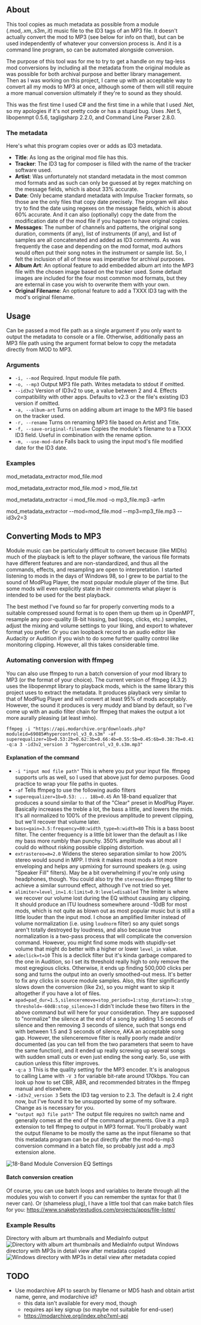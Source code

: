## About
This tool copies as much metadata as possible from a module (.mod,.xm,.s3m,.it) music file to the ID3 tags of an MP3 file. It doesn't actually convert the mod to MP3 (see below for info on that), but can be used independently of whatever your conversion process is. And it is a command line program, so can be automated alongside conversion.

The purpose of this tool was for me to try to get a handle on my tag-less mod conversions by including all the metadata from the original module as was possible for both archival purpose and better library management. Then as I was working on this project, I came up with an acceptable way to convert all my mods to MP3 at once, although some of them will still require a more manual conversion ultimately if they're to sound as they should.

This was the first time I used C# and the first time in a while that I used .Net, so my apologies if it's not pretty code or has a stupid bug. Uses .Net 5, libopenmpt 0.5.6, tagligsharp 2.2.0, and Command Line Parser 2.8.0.

### The metadata
Here's what this program copies over or adds as ID3 metadata.
- **Title**: As long as the original mod file has this.
- **Tracker**: The ID3 tag for composer is filled with the name of the tracker software used.
- **Artist**: Was unfortunately not standard metadata in the most common mod formats and as such can only be guessed at by regex matching on the message fields, which is about 33% accurate.
- **Date**: Only became standard metadata with Impulse Tracker formats, so those are the only files that copy date precisely. The program will also try to find the date using regexes on the message fields, which is about 60% accurate. And it can also (optionally) copy the date from the modification date of the mod file if you happen to have original copies.
- **Messages**: The number of channels and patterns, the original song duration, comments (if any), list of instruments (if any), and list of samples are all concatenated and added as ID3 comments. As was frequently the case and depending on the mod format, mod authors would often put their song notes in the instrument or sample list. So, I felt the inclusion of all of these was imperative for archival purposes.
- **Album Art**: An optional feature to add embedded album art into the MP3 file with the chosen image based on the tracker used. Some default images are included for the four most common mod formats, but they are external in case you wish to overwrite them with your own.
- **Original Filename**: An optional feature to add a TXXX ID3 tag with the mod's original filename.

## Usage
Can be passed a mod file path as a single argument if you only want to output the metadata to console or a file. Otherwise, additionally pass an MP3 file path using the argument format below to copy the metadata directly from MOD to MP3.

### Arguments
- `-i, --mod` Required. Input module file path.
- `-o, --mp3` Output MP3 file path. Writes metadata to stdout if omitted.
- `--id3v2` Version of ID3v2 to use, a value between 2 and 4. Effects compatibility with other apps. Defaults to v2.3 or the file's existing ID3 version if omitted.
- `-a, --album-art` Turns on adding album art image to the MP3 file based on the tracker used.
- `-r, --rename` Turns on renaming MP3 file based on Artist and Title.
- `-f, --save-original-filename` Copies the module's filename to a TXXX ID3 field. Useful in combination with the rename option.
- `-m, --use-mod-date` Falls back to using the input mod's file modified date for the ID3 date.

### Examples
mod_metadata_extractor mod_file.mod

mod_metadata_extractor mod_file.mod > mod_file.txt

mod_metadata_extractor -i mod_file.mod -o mp3_file.mp3 -arfm

mod_metadata_extractor --mod=mod_file.mod --mp3=mp3_file.mp3 --id3v2=3

## Converting Mods to MP3
Module music can be particularly difficult to convert because (like MIDIs) much of the playback is left to the player software, the various file formats have different features and are non-standardized, and thus all the commands, effects, and resampling are open to interpretation. I started listening to mods in the days of Windows 98, so I grew to be partial to the sound of ModPlug Player, the most popular module player of the time. But some mods will even explicitly state in their comments what player is intended to be used for the best playback.

The best method I've found so far for properly converting mods to a suitable compressed sound format is to open them up them up in OpenMPT, resample any poor-quality (8-bit hissing, bad loops, clicks, etc.) samples, adjust the mixing and volume settings to your liking, and export to whatever format you prefer. Or you can loopback record to an audio editor like Audacity or Audition if you wish to do some further quality control like monitoring clipping. However, all this takes considerable time.

### Automating conversion with ffmpeg
You can also use ffmpeg to run a batch conversion of your mod library to MP3 (or the format of your choice). The current version of ffmpeg (4.3.2) uses the libopenmpt library to playback mods, which is the same library this project uses to extract the metadata. It produces playback very similar to that of ModPlug Player and will convert at least 95% of mods acceptably. However, the sound it produces is very muddy and bland by default, so I've come up with an audio filter chain for ffmpeg that makes the output a lot more aurally pleasing (at least imho).

```dos
ffmpeg -i "https://api.modarchive.org/downloads.php?moduleid=69085#hypercontrol_v3_0.s3m" -af superequalizer=1b=0.53:2b=0.62:3b=0.66:4b=0.55:5b=0.45:6b=0.38:7b=0.41:8b=0.51:9b=0.63:10b=0.75:11b=0.85:12b=0.92:13b=0.96:14b=0.92:15b=0.83:16b=0.66:17b=0.49:18b=0.45,bass=gain=3.5:frequency=80:width_type=h:width=80,extrastereo=m=2.0,alimiter=level_in=1.6:limit=0.9:level=disabled,adeclick=t=10 -q:a 3 -id3v2_version 3 "hypercontrol_v3_0.s3m.mp3"
```

#### Explanation of the command
- `-i "input mod file path"` This is where you put your input file. ffmpeg supports urls as well, so I used that above just for demo purposes. Good practice to wrap your file paths in quotes.
- `-af` Tells ffmpeg to use the following audio filters
- `superequalizer=1b=0.53: ... 18b=0.45` An 18-band equalizer that produces a sound similar to that of the "Clear" preset in ModPlug Player. Basically increases the treble a lot, the bass a little, and lowers the mids. It's all normalized to 100% of the previous amplitude to prevent clipping, but we'll recover that volume later.
- `bass=gain=3.5:frequency=80:width_type=h:width=80` This is a bass boost filter. The center frequency is a little bit lower than the default as I like my bass more rumbly than punchy. 350% amplitude was about all I could do without risking possible clipping distortion.
- `extrastereo=m=2.0` Widens the stereo separation similar to how 200% stereo would sound in MPP. I think it makes most mods a lot more enveloping and helps any upmixing for surround speakers (e.g. using "Speaker Fill" filters). May be a bit overwhelming if you're only using headphones, though. You could also try the `stereowiden` ffmpeg filter to achieve a similar surround effect, although I've not tried so yet.
- `alimiter=level_in=1.6:limit=0.9:level=disabled` The limiter is where we recover our volume lost during the EQ without causing any clipping. It should produce an ITU loudness somewhere around -10dB for most mods, which is not quite as blown out as most popular music but is still a little louder than the input mod. I chose an amplified limiter instead of volume normalization (i.e. using `loudnorm` filter) so any quiet songs aren't totally destroyed by loudness, and also because true normalization is a two-pass process that will complicate the conversion command. However, you might find some mods with stupidly-set volume that might do better with a higher or lower `level_in` value.
- `adeclick=t=10` This is a declick filter but it's kinda garbage compared to the one in Audition, so I set its threshold really high to only remove the most egregious clicks. Otherwise, it ends up finding 500,000 clicks per song and turns the output into an overly smoothed-out mess. It's better to fix any clicks in source module samples. Also, this filter significantly slows down the conversion (like 2x), so you might want to skip it altogether if you have a lot of files.
- `apad=pad_dur=1.5,silenceremove=stop_periods=1:stop_duration=3:stop_threshold=-60dB:stop_silence=3` I didn't include these two filters in the above command but will here for your consideration. They are supposed to "normalize" the silence at the end of a song by adding 1.5 seconds of silence and then removing 3 seconds of silence, such that songs end with between 1.5 and 3 seconds of silence, AKA an acceptable song gap. However, the silenceremove filter is really poorly made and/or documented (as you can tell from the two parameters that seem to have the same function), and it ended up really screwing up several songs with sudden small cuts or even just ending the song early. So, use with caution unless this filter improves.
- `-q:a 3` This is the quality setting for the MP3 encoder. It's is analogous to calling Lame with `-V 3` for variable bit-rate around 170kbps. You can look up how to set CBR, ABR, and recommended bitrates in the ffmpeg manual and elsewhere.
- `-id3v2_version 3` Sets the ID3 tag version to 2.3. The default is 2.4 right now, but I've found it to be unsupported by some of my software. Change as is necessary for you.
- `"output mp3 file path"` The output file requires no switch name and generally comes at the end of the command arguments. Give it a .mp3 extension to tell ffmpeg to output in MP3 format. You'll probably want the output filename to be mostly the same as the input filename so that this metadata program can be put directly after the mod-to-mp3 conversion command in a batch file, so probably just add a .mp3 extension alone.

![18-Band Module Conversion EQ Settings](https://raw.githubusercontent.com/slserpent/mod-metadata-extractor/main/images/eq.png)

#### Batch conversion creation
Of course, you can use batch loops and variables to iterate through all the modules you wish to convert if you can remember the syntax for that (I never can). Or (shameless plug), I have a little tool that can make batch files for you: https://www.snakebytestudios.com/projects/apps/file-lister/

### Example Results
Directory with album art thumbnails and MediaInfo output
![Directory with album art thumbnails and MediaInfo output](https://raw.githubusercontent.com/slserpent/mod-metadata-extractor/main/images/example.png)
Windows directory with MP3s in detail view after metadata copied
![Windows directory with MP3s in detail view after metadata copied](https://raw.githubusercontent.com/slserpent/mod-metadata-extractor/main/images/example2.png)

## TODO
- Use modarchive API to search by filename or MD5 hash and obtain artist name, genre, and modarchive id?
	- this data isn't available for every mod, though
	- requires api key signup (so maybe not suitable for end-user)
	- https://modarchive.org/index.php?xml-api
